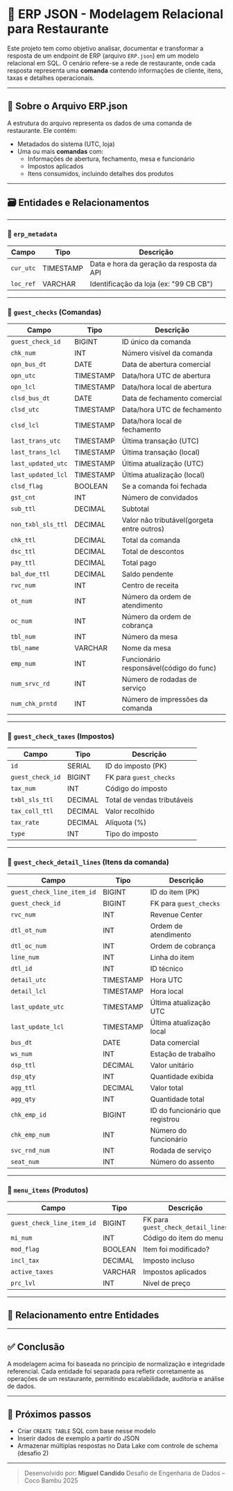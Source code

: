 # 🧠 ERP JSON - Modelagem Relacional para Restaurante

Este projeto tem como objetivo analisar, documentar e transformar a resposta de um endpoint de ERP (arquivo `ERP.json`) em um modelo relacional em SQL. O cenário refere-se a rede de restaurante, onde cada resposta representa uma **comanda** contendo informações de cliente, itens, taxas e detalhes operacionais.

---

## 📄 Sobre o Arquivo ERP.json

A estrutura do arquivo representa os dados de uma comanda de restaurante. Ele contém:

- Metadados do sistema (UTC, loja)
- Uma ou mais **comandas** com:
  - Informações de abertura, fechamento, mesa e funcionário
  - Impostos aplicados
  - Itens consumidos, incluindo detalhes dos produtos

---

## 🗃️ Entidades e Relacionamentos

---

### 🏢 `erp_metadata`

| Campo       | Tipo      | Descrição                                 |
| ----------- | --------- | ------------------------------------------- |
| `cur_utc` | TIMESTAMP | Data e hora da geração da resposta da API |
| `loc_ref` | VARCHAR   | Identificação da loja (ex: "99 CB CB")    |

---

### 🧾 `guest_checks` (Comandas)

| Campo                | Tipo      | Descrição                                  |
| -------------------- | --------- | -------------------------------------------- |
| `guest_check_id`   | BIGINT    | ID único da comanda                         |
| `chk_num`          | INT       | Número visível da comanda                  |
| `opn_bus_dt`       | DATE      | Data de abertura comercial                   |
| `opn_utc`          | TIMESTAMP | Data/hora UTC de abertura                    |
| `opn_lcl`          | TIMESTAMP | Data/hora local de abertura                  |
| `clsd_bus_dt`      | DATE      | Data de fechamento comercial                 |
| `clsd_utc`         | TIMESTAMP | Data/hora UTC de fechamento                  |
| `clsd_lcl`         | TIMESTAMP | Data/hora local de fechamento                |
| `last_trans_utc`   | TIMESTAMP | Última transação (UTC)                    |
| `last_trans_lcl`   | TIMESTAMP | Última transação (local)                  |
| `last_updated_utc` | TIMESTAMP | Última atualização (UTC)                  |
| `last_updated_lcl` | TIMESTAMP | Última atualização (local)                |
| `clsd_flag`        | BOOLEAN   | Se a comanda foi fechada                     |
| `gst_cnt`          | INT       | Número de convidados                        |
| `sub_ttl`          | DECIMAL   | Subtotal                                     |
| `non_txbl_sls_ttl` | DECIMAL   | Valor não tributável(gorgeta entre outros) |
| `chk_ttl`          | DECIMAL   | Total da comanda                             |
| `dsc_ttl`          | DECIMAL   | Total de descontos                           |
| `pay_ttl`          | DECIMAL   | Total pago                                   |
| `bal_due_ttl`      | DECIMAL   | Saldo pendente                               |
| `rvc_num`          | INT       | Centro de receita                            |
| `ot_num`           | INT       | Número da ordem de atendimento              |
| `oc_num`           | INT       | Número da ordem de cobrança                |
| `tbl_num`          | INT       | Número da mesa                              |
| `tbl_name`         | VARCHAR   | Nome da mesa                                 |
| `emp_num`          | INT       | Funcionário responsável(código do func)   |
| `num_srvc_rd`      | INT       | Número de rodadas de serviço               |
| `num_chk_prntd`    | INT       | Número de impressões da comanda            |

---

### 💸 `guest_check_taxes` (Impostos)

| Campo              | Tipo    | Descrição                  |
| ------------------ | ------- | ---------------------------- |
| `id`             | SERIAL  | ID do imposto (PK)           |
| `guest_check_id` | BIGINT  | FK para `guest_checks`     |
| `tax_num`        | INT     | Código do imposto           |
| `txbl_sls_ttl`   | DECIMAL | Total de vendas tributáveis |
| `tax_coll_ttl`   | DECIMAL | Valor recolhido              |
| `tax_rate`       | DECIMAL | Alíquota (%)                |
| `type`           | INT     | Tipo do imposto              |

---

### 🧾 `guest_check_detail_lines` (Itens da comanda)

| Campo                        | Tipo      | Descrição                      |
| ---------------------------- | --------- | -------------------------------- |
| `guest_check_line_item_id` | BIGINT    | ID do item (PK)                  |
| `guest_check_id`           | BIGINT    | FK para `guest_checks`         |
| `rvc_num`                  | INT       | Revenue Center                   |
| `dtl_ot_num`               | INT       | Ordem de atendimento             |
| `dtl_oc_num`               | INT       | Ordem de cobrança               |
| `line_num`                 | INT       | Linha do item                    |
| `dtl_id`                   | INT       | ID técnico                      |
| `detail_utc`               | TIMESTAMP | Hora UTC                         |
| `detail_lcl`               | TIMESTAMP | Hora local                       |
| `last_update_utc`          | TIMESTAMP | Última atualização UTC        |
| `last_update_lcl`          | TIMESTAMP | Última atualização local      |
| `bus_dt`                   | DATE      | Data comercial                   |
| `ws_num`                   | INT       | Estação de trabalho            |
| `dsp_ttl`                  | DECIMAL   | Valor unitário                  |
| `dsp_qty`                  | INT       | Quantidade exibida               |
| `agg_ttl`                  | DECIMAL   | Valor total                      |
| `agg_qty`                  | INT       | Quantidade total                 |
| `chk_emp_id`               | BIGINT    | ID do funcionário que registrou |
| `chk_emp_num`              | INT       | Número do funcionário          |
| `svc_rnd_num`              | INT       | Rodada de serviço               |
| `seat_num`                 | INT       | Número do assento               |

---

### 🍔 `menu_items` (Produtos)

| Campo                        | Tipo    | Descrição                          |
| ---------------------------- | ------- | ------------------------------------ |
| `guest_check_line_item_id` | BIGINT  | FK para `guest_check_detail_lines` |
| `mi_num`                   | INT     | Código do item do menu              |
| `mod_flag`                 | BOOLEAN | Item foi modificado?                 |
| `incl_tax`                 | DECIMAL | Imposto incluso                      |
| `active_taxes`             | VARCHAR | Impostos aplicados                   |
| `prc_lvl`                  | INT     | Nível de preço                     |

---

## 🔗 Relacionamento entre Entidades

---

## ✅ Conclusão

A modelagem acima foi baseada no princípio de normalização e integridade referencial. Cada entidade foi separada para refletir corretamente as operações de um restaurante, permitindo escalabilidade, auditoria e análise de dados.

---

## 📂 Próximos passos

- Criar `CREATE TABLE` SQL com base nesse modelo
- Inserir dados de exemplo a partir do JSON
- Armazenar múltiplas respostas no Data Lake com controle de schema (desafio 2)

---

> Desenvolvido por: **Miguel Candido**
> Desafio de Engenharia de Dados – Coco Bambu 2025

